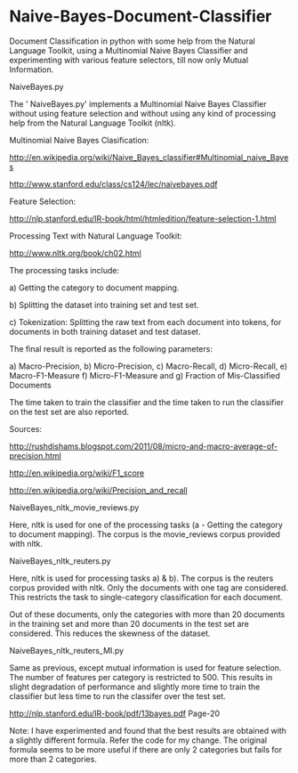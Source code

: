 Naive-Bayes-Document-Classifier
===============================

Document Classification in python with some help from the Natural Language Toolkit, using a Multinomial Naive Bayes Classifier and experimenting with various feature selectors, till now only Mutual Information.

 NaiveBayes.py
 
 The ' NaiveBayes.py' implements a Multinomial Naive Bayes Classifier without using feature selection and without using 
 any kind of processing help from the Natural Language Toolkit (nltk). 
 
 
 Multinomial Naive Bayes Clasification:
 
 http://en.wikipedia.org/wiki/Naive_Bayes_classifier#Multinomial_naive_Bayes
 
 http://www.stanford.edu/class/cs124/lec/naivebayes.pdf
 
 
 Feature Selection:
 
 http://nlp.stanford.edu/IR-book/html/htmledition/feature-selection-1.html
 
 
 Processing Text with Natural Language Toolkit:
 
 http://www.nltk.org/book/ch02.html
 
The processing tasks include:

a) Getting the category to document mapping.

b) Splitting the dataset into training set and test set.

c) Tokenization: Splitting the raw text from each document into tokens, for documents in both training dataset and test dataset.

The final result is reported as the following parameters:

a) Macro-Precision,
b) Micro-Precision,
c) Macro-Recall,
d) Micro-Recall,
e) Macro-F1-Measure
f) Micro-F1-Measure and 
g) Fraction of Mis-Classified Documents

The time taken to train the classifier and the time taken to run the classifier on the test set are also reported.

Sources:

http://rushdishams.blogspot.com/2011/08/micro-and-macro-average-of-precision.html

http://en.wikipedia.org/wiki/F1_score

http://en.wikipedia.org/wiki/Precision_and_recall


NaiveBayes_nltk_movie_reviews.py

Here, nltk is used for one of the processing tasks (a - Getting the category to document mapping). The corpus is the movie_reviews corpus provided with nltk. 


NaiveBayes_nltk_reuters.py

Here, nltk is used for processing tasks a) & b). The corpus is the reuters corpus provided with nltk. Only the documents with one tag are considered. This restricts the task to single-category classification for each document.

Out of these documents, only the categories with more than 20 documents in the training set and more than 20 documents in the test set are considered. This reduces the skewness of the dataset. 


NaiveBayes_nltk_reuters_MI.py

Same as previous, except mutual information is used for feature selection. The number of features per category is restricted to 500. This results in slight degradation of performance and slightly more time to train the classifier but less time to run the classifer over the test set.

http://nlp.stanford.edu/IR-book/pdf/13bayes.pdf Page-20

Note: I have experimented and found that the best results are obtained with a slightly different formula. 
Refer the code for my change. The original formula seems to be more useful if there are only 2 categories but fails for more than 2 categories. 

